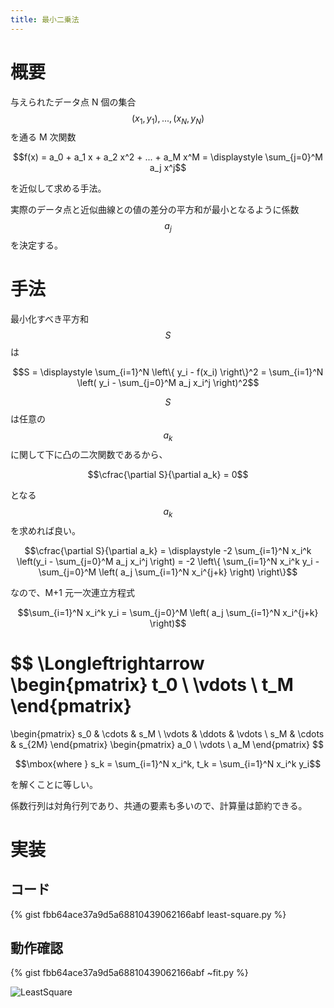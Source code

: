 ```yaml
---
title: 最小二乗法
---
```


# 概要

与えられたデータ点 N 個の集合 $$(x_1, y_1), ..., (x_N, y_N)$$ を通る M 次関数

$$f(x) = a_0 + a_1 x + a_2 x^2 + ... + a_M x^M = \displaystyle \sum_{j=0}^M a_j x^j$$

を近似して求める手法。

実際のデータ点と近似曲線との値の差分の平方和が最小となるように係数 $$a_j$$ を決定する。

# 手法

最小化すべき平方和 $$S$$ は

$$S = \displaystyle \sum_{i=1}^N \left\{ y_i - f(x_i) \right\}^2 = \sum_{i=1}^N \left( y_i - \sum_{j=0}^M a_j x_i^j \right)^2$$

$$S$$ は任意の $$a_k$$ に関して下に凸の二次関数であるから、

$$\cfrac{\partial S}{\partial a_k} = 0$$

となる $$a_k$$ を求めれば良い。

$$\cfrac{\partial S}{\partial a_k} = \displaystyle -2 \sum_{i=1}^N x_i^k \left(y_i - \sum_{j=0}^M a_j x_i^j \right) = -2 \left\{ \sum_{i=1}^N x_i^k y_i - \sum_{j=0}^M \left( a_j \sum_{i=1}^N x_i^{j+k} \right) \right\}$$

なので、M+1 元一次連立方程式

$$\sum_{i=1}^N x_i^k y_i = \sum_{j=0}^M \left( a_j \sum_{i=1}^N x_i^{j+k} \right)$$

$$
\Longleftrightarrow
\begin{pmatrix}
t_0    \\
\vdots \\
t_M
\end{pmatrix}
=
\begin{pmatrix}
s_0    & \cdots & s_M    \\
\vdots & \ddots & \vdots \\
s_M    & \cdots & s_{2M}
\end{pmatrix}
\begin{pmatrix}
a_0    \\
\vdots \\
a_M
\end{pmatrix}
$$

$$\mbox{where } s_k = \sum_{i=1}^N x_i^k, t_k = \sum_{i=1}^N x_i^k y_i$$

を解くことに等しい。

係数行列は対角行列であり、共通の要素も多いので、計算量は節約できる。


# 実装

## コード

{% gist fbb64ace37a9d5a68810439062166abf least-square.py %}

## 動作確認

{% gist fbb64ace37a9d5a68810439062166abf ~fit.py %}

![LeastSquare](https://user-images.githubusercontent.com/13412823/81069197-87e4da80-8f1c-11ea-928b-73bb50c19ff6.png)

